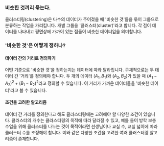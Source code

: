 ### 비슷한 것끼리 묶는다.

클러스터링(clustering)은 다수의 데이터가 주어졌을 때 '비슷한 것'들을 묶어 그룹으로 분류하는 작업을 가리킵니다. 개별 그룹을 '클러스터(cluster)'라고 합니다.
각 점이 데이터를 나타내고 평면상에 가까이 있는 점들이 비슷한 데이터임을 의미합니다.

### '비슷한 것'은 어떻게 정하나?

#### 데이터 간의 거리로 정의하기

어떤 기준으로 '비슷한 것'을 정하는지는 데이터에 따라 달라집니다. 구체적으로는 두 데이터 간 '거리'를 정의해야 합니다.
두 개의 데이터 $(A_1, B_1)$와 $(A_2, B_2)$가 있을 때 $(A_1 - A_2)^2 + (B_1 - B_2)^2$라고 정의할 수 있습니다. 이 거리가 가까운 데이터들을 '비슷한 데이터'라고 볼 수 있습니다.

#### 조건을 고려한 알고리즘

데이터 간 거리를 정의한다고 해도 클러스터링에는 고려해야 할 다양한 조건이 있습니다. 클러스터의 개수는 클러스터링의 목적에 따라 달라질 수 있고,
예를 들어 방학 보충수업을 위해 클러스터를 나누는 것이 목적이라면 선생님이나 교실 수, 교실 넓이에 따라 클러스터 수를 조정해야 합니다. 이와 같은 다양한 조건을 고려한 여러 클러스터링 알고리즘이 존재합니다.
